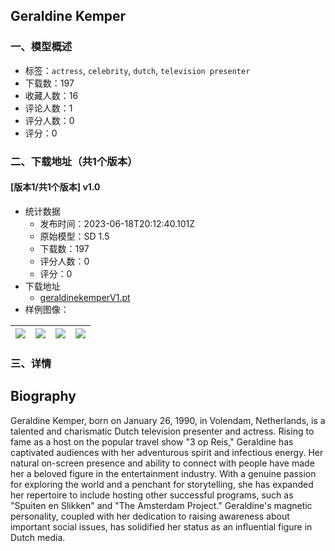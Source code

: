 ## Geraldine Kemper
### 一、模型概述

- 标签：`actress`, `celebrity`, `dutch`, `television presenter`
- 下载数：197
- 收藏人数：16
- 评论人数：1
- 评分人数：0
- 评分：0

### 二、下载地址（共1个版本）

#### [版本1/共1个版本] v1.0

- 统计数据
  - 发布时间：2023-06-18T20:12:40.101Z
  - 原始模型：SD 1.5
  - 下载数：197
  - 评分人数：0
  - 评分：0
- 下载地址
  - [geraldinekemperV1.pt](https://civitai.com/api/download/models/99012)
- 样例图像：

| <img src="https://image.civitai.com/xG1nkqKTMzGDvpLrqFT7WA/1cdae7fd-1a71-4c6f-bd99-f5fbb2d81a76/width=450/1198458.jpeg" /> | <img src="https://image.civitai.com/xG1nkqKTMzGDvpLrqFT7WA/0017ec04-5b1c-4832-95ff-0880bdc739b3/width=450/1198457.jpeg" /> | <img src="https://image.civitai.com/xG1nkqKTMzGDvpLrqFT7WA/656c171e-a323-42bb-9c0c-f45e83ca8432/width=450/1198455.jpeg" /> | <img src="https://image.civitai.com/xG1nkqKTMzGDvpLrqFT7WA/a8cb81b2-e7a6-4035-82c5-d0e068898210/width=450/1198456.jpeg" /> |
| ---- | ---- | ---- | ---- |


### 三、详情
<h2 id="heading-6">Biography</h2><p>Geraldine Kemper, born on January 26, 1990, in Volendam, Netherlands, is a talented and charismatic Dutch television presenter and actress. Rising to fame as a host on the popular travel show "3 op Reis," Geraldine has captivated audiences with her adventurous spirit and infectious energy. Her natural on-screen presence and ability to connect with people have made her a beloved figure in the entertainment industry. With a genuine passion for exploring the world and a penchant for storytelling, she has expanded her repertoire to include hosting other successful programs, such as "Spuiten en Slikken" and "The Amsterdam Project." Geraldine's magnetic personality, coupled with her dedication to raising awareness about important social issues, has solidified her status as an influential figure in Dutch media.</p>